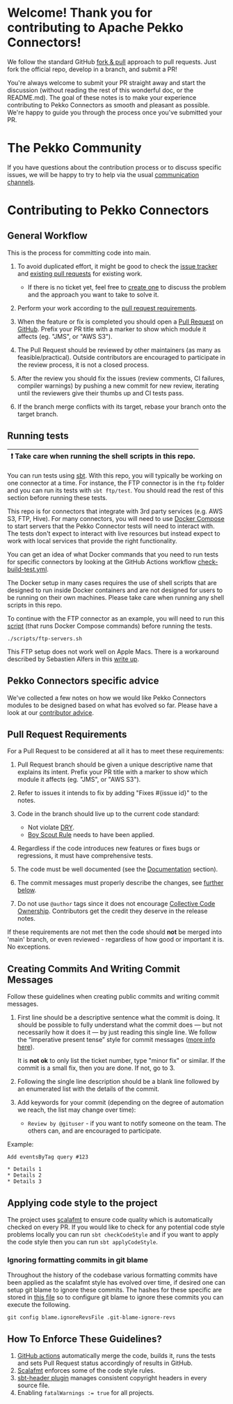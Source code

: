 # Welcome! Thank you for contributing to Apache Pekko Connectors!

We follow the standard GitHub [fork & pull](https://help.github.com/articles/using-pull-requests/#fork--pull) approach to pull requests. Just fork the official repo, develop in a branch, and submit a PR!

You're always welcome to submit your PR straight away and start the discussion (without reading the rest of this wonderful doc, or the README.md). The goal of these notes is to make your experience contributing to Pekko Connectors as smooth and pleasant as possible. We're happy to guide you through the process once you've submitted your PR.

# The Pekko Community

If you have questions about the contribution process or to discuss specific issues, we will be happy to try to help via the usual [communication channels](https://github.com/apache/incubator-pekko-connectors?tab=readme-ov-file#community). 

# Contributing to Pekko Connectors

## General Workflow

This is the process for committing code into main.

1. To avoid duplicated effort, it might be good to check the [issue tracker](https://github.com/apache/incubator-pekko-connectors/issues) and [existing pull requests](https://github.com/apache/incubator-pekko-connectors/pulls) for existing work.
   - If there is no ticket yet, feel free to [create one](https://github.com/apache/incubator-pekko-connectors/issues/new) to discuss the problem and the approach you want to take to solve it.

1. Perform your work according to the [pull request requirements](#pull-request-requirements).

1. When the feature or fix is completed you should open a [Pull Request](https://help.github.com/articles/using-pull-requests) on [GitHub](https://github.com/apache/incubator-pekko-connectors/pulls). Prefix your PR title with a marker to show which module it affects (eg. "JMS", or "AWS S3").

1. The Pull Request should be reviewed by other maintainers (as many as feasible/practical). Outside contributors are encouraged to participate in the review process, it is not a closed process.

1. After the review you should fix the issues (review comments, CI failures, compiler warnings) by pushing a new commit for new review, iterating until the reviewers give their thumbs up and CI tests pass.

1. If the branch merge conflicts with its target, rebase your branch onto the target branch.

## Running tests

| :exclamation:  Take care when running the shell scripts in this repo. |
|-----------------------------------------------------------------------|

You can run tests using [sbt](https://www.scala-sbt.org/). With this repo, you will typically be working on one connector at a time. For instance, the FTP connector is in the `ftp` folder and you can run its tests with `sbt ftp/test`. You should read the rest of this section before running these tests.

This repo is for connectors that integrate with 3rd party services (e.g. AWS S3, FTP, Hive). For many connectors, you will need to use [Docker Compose](https://docs.docker.com/compose/) to start servers that the Pekko Connector tests will need to interact with. The tests don't expect to interact with live resources but instead expect to work with local services that provide the right functionality.

You can get an idea of what Docker commands that you need to run tests for specific connectors by looking at the GitHub Actions workflow [check-build-test.yml](https://github.com/apache/incubator-pekko-connectors/blob/75e9a4867eec3e1c2b971eb7e13a0f0b9dbddab3/.github/workflows/check-build-test.yml#L78-L125).

The Docker setup in many cases requires the use of shell scripts that are designed to run inside Docker containers and are not designed for users to be running on their own machines. Please take care when running any shell scripts in this repo.

To continue with the FTP connector as an example, you will need to run this [script](https://github.com/apache/incubator-pekko-connectors/blob/main/scripts/ftp-servers.sh) (that runs Docker Compose commands) before running the tests.

```
./scripts/ftp-servers.sh
```

This FTP setup does not work well on Apple Macs. There is a workaround described by Sebastien Alfers in this [write up](https://github.com/sebastian-alfers/commons-net/blob/1cd10e1da577d5f900c5e33af2a041de1361eb25/README_REPRODUCE.md#squid--ftp-on-mac).

## Pekko Connectors specific advice

We've collected a few notes on how we would like Pekko Connectors modules to be designed based on what has evolved so far.
Please have a look at our [contributor advice](contributor-advice.md).

## Pull Request Requirements

For a Pull Request to be considered at all it has to meet these requirements:

1. Pull Request branch should be given a unique descriptive name that explains its intent. Prefix your PR title with a marker to show which module it affects (eg. "JMS", or "AWS S3").

1. Refer to issues it intends to fix by adding "Fixes #{issue id}" to the notes.

1. Code in the branch should live up to the current code standard:
   - Not violate [DRY](https://www.oreilly.com/library/view/97-things-every/9780596809515/ch30.html).
   - [Boy Scout Rule](https://www.oreilly.com/library/view/97-things-every/9780596809515/ch08.html) needs to have been applied.

1. Regardless if the code introduces new features or fixes bugs or regressions, it must have comprehensive tests.

1. The code must be well documented (see the [Documentation](contributor-advice.md#documentation) section).

1. The commit messages must properly describe the changes, see [further below](#creating-commits-and-writing-commit-messages).

1. Do not use ``@author`` tags since it does not encourage [Collective Code Ownership](http://www.extremeprogramming.org/rules/collective.html). Contributors get the credit they deserve in the release notes.

If these requirements are not met then the code should **not** be merged into 'main' branch, or even reviewed - regardless of how good or important it is. No exceptions.


## Creating Commits And Writing Commit Messages

Follow these guidelines when creating public commits and writing commit messages.

1. First line should be a descriptive sentence what the commit is doing. It should be possible to fully understand what the commit does — but not necessarily how it does it — by just reading this single line. We follow the “imperative present tense” style for commit messages ([more info here](http://tbaggery.com/2008/04/19/a-note-about-git-commit-messages.html)).

   It is **not ok** to only list the ticket number, type "minor fix" or similar.
   If the commit is a small fix, then you are done. If not, go to 3.

1. Following the single line description should be a blank line followed by an enumerated list with the details of the commit.

1. Add keywords for your commit (depending on the degree of automation we reach, the list may change over time):
    * ``Review by @gituser`` - if you want to notify someone on the team. The others can, and are encouraged to participate.

Example:

    Add eventsByTag query #123

    * Details 1
    * Details 2
    * Details 3

## Applying code style to the project

The project uses [scalafmt](https://scalameta.org/scalafmt/) to ensure code quality which is automatically checked on
every PR. If you would like to check for any potential code style problems locally you can run `sbt checkCodeStyle`
and if you want to apply the code style then you can run `sbt applyCodeStyle`.

### Ignoring formatting commits in git blame

Throughout the history of the codebase various formatting commits have been applied as the scalafmt style has evolved over time, if desired
one can setup git blame to ignore these commits. The hashes for these specific are stored in [this file](.git-blame-ignore-revs) so to configure
git blame to ignore these commits you can execute the following.

```shell
git config blame.ignoreRevsFile .git-blame-ignore-revs
```

## How To Enforce These Guidelines?

1. [GitHub actions](https://github.com/apache/incubator-pekko-connectors/actions) automatically merge the code, builds it, runs the tests and sets Pull Request status accordingly of results in GitHub.
1. [Scalafmt](http://scalameta.org/scalafmt/) enforces some of the code style rules.
1. [sbt-header plugin](https://github.com/sbt/sbt-header) manages consistent copyright headers in every source file.
1. Enabling `fatalWarnings := true` for all projects.
